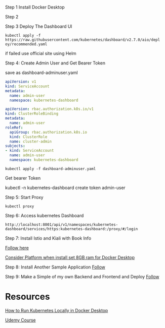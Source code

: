 
Step 1 Install Docker Desktop 


Step 2


Step 3 Deploy The Dashboard UI

`kubectl apply -f https://raw.githubusercontent.com/kubernetes/dashboard/v2.7.0/aio/deploy/recommended.yaml`

if failed use official site using Helm 



Step 4: Create Admin User and Get Bearer Token

save as dashboard-adminuser.yaml

```yaml
apiVersion: v1
kind: ServiceAccount
metadata:
  name: admin-user
  namespace: kubernetes-dashboard

apiVersion: rbac.authorization.k8s.io/v1
kind: ClusterRoleBinding
metadata:
  name: admin-user
roleRef:
  apiGroup: rbac.authorization.k8s.io
  kind: ClusterRole
  name: cluster-admin
subjects:
- kind: ServiceAccount
  name: admin-user
  namespace: kubernetes-dashboard
```

`kubectl apply -f dashboard-adminuser.yaml`


Get bearer Token

kubectl -n kubernetes-dashboard create token admin-user


Step 5: Start Proxy

`kubectl proxy`

Step 6: Access kubernetes Dashboard 

`http://localhost:8001/api/v1/namespaces/kubernetes-dashboard/services/https:kubernetes-dashboard:/proxy/#/login`


Step 7: Install Istio and Kiali with Book Info

[Follow here](https://istio.io/latest/docs/setup/getting-started/)

[Consider Platform when install set 8GB ram for Docker Desktop](https://istio.io/latest/docs/setup/platform-setup/)


Step 8: Install Another Sample Application [Follow](https://medium.com/@SabujJanaCodes/running-a-full-stack-app-in-istio-service-mesh-part-1-87b828f4d1cc)

Step 9: Make a Simple of my own Backend and Frontend and Deploy [Follow](https://faun.pub/istio-step-by-step-part-03-deploying-an-application-with-istio-in-kubernetes-d2b1de64fb6b)

# Resources 

[How to Run Kubernetes Locally in Docker Desktop](https://sudipta-deb.in/2023/02/how-to-run-kubernetes-locally-in-docker-desktop.html)

[Udemy Course ](https://www.udemy.com/course/istio-hands-on-for-kubernetes/?couponCode=ST9MT71624)

